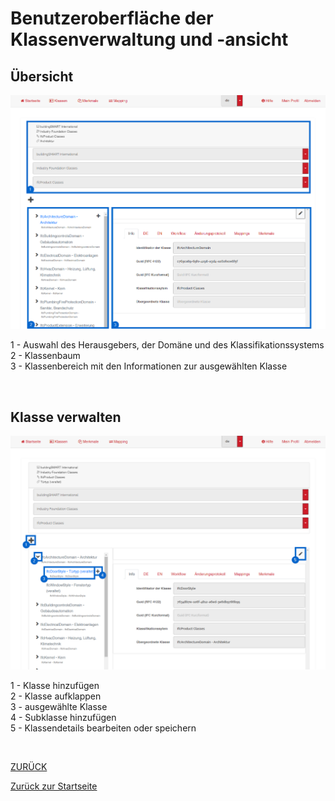 # Benutzeroberfläche der Klassenverwaltung und -ansicht

## Übersicht
![Klassenansicht](../Bilder/UI/UIKlassenansicht.png)

1 - Auswahl des Herausgebers, der Domäne und des Klassifikationssystems <br>
2 - Klassenbaum <br>
3 - Klassenbereich mit den Informationen zur ausgewählten Klasse <br>

<br>

## Klasse verwalten

![Klassendetails](../Bilder/UI/UIKlassendetails.png)

1 - Klasse hinzufügen<br>
2 - Klasse aufklappen<br>
3 - ausgewählte Klasse<br>
4 - Subklasse hinzufügen<br>
5 - Klassendetails bearbeiten oder speichern<br>

<br>


[ZURÜCK](2.3.0_UI.md)

[Zurück zur Startseite](https://bimeta-steuerkreis.github.io/Anwenderhilfe/)
